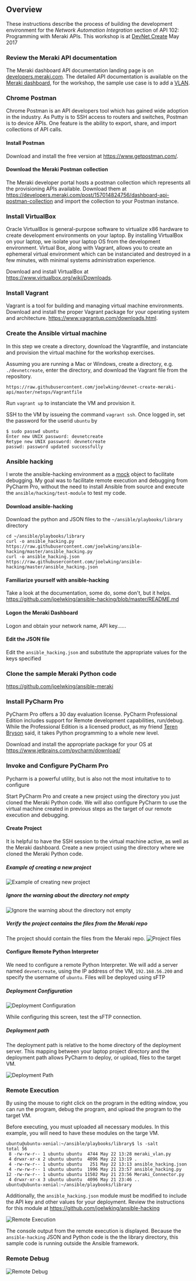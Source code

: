 ## Overview
These instructions describe the process of building the development environment for the *Network Automation Integration* section of API 102: Programming with Meraki APIs. This workshop is at [DevNet Create](https://www.devnetcreate.io/2017/) May 2017

### Review the Meraki API documentation
The Meraki dashboard API documentation landing page is on [developers.meraki.com](http://developers.meraki.com/tagged/Dashboard). The detailed API documentation is available on the [Meraki dashboard](https://dashboard.meraki.com/api_docs), for the workshop, the sample use case is to add a [VLAN](https://dashboard.meraki.com/api_docs#add-a-vlan).

### Chrome Postman
Chrome Postman is an API developers tool which has gained wide adoption in the industry. As Putty is to SSH access to routers and switches, Postman is to device APIs. One feature is the ability to export, share, and import collections of API calls.

#### Install Postman
Download and install the free version at https://www.getpostman.com/.

#### Download the Meraki Postman collection
The Meraki developer portal hosts a postman collection which represents all the provisioning APIs available. Download them at https://developers.meraki.com/post/157014824756/dashboard-api-postman-collection and import the collection to your Postman instance.

### Install VirtualBox
Oracle VirtualBox is general-purpose software to virtualize x86 hardware to create development environments on your laptop. By installing VirtualBox on your laptop, we isolate your laptop OS from the development environment. Virtual Box, along with Vagrant, allows you to create an ephemeral virtual environment which can be instanciated and destroyed in a few minutes, with minimal systems administration experience.

Download and install VirtualBox at https://www.virtualbox.org/wiki/Downloads.

### Install Vagrant
Vagrant is a tool for building and managing virtual machine environments. Download and install the proper Vagrant package for your operating system and architecture. https://www.vagrantup.com/downloads.html.

### Create the Ansible virtual machine
In this step we create a directory, download the Vagrantfile, and instanciate and provision the virtual machine for the workshop exercises.

Assuming you are running a Mac or Windows, create a directory, e.g. `./devnetcreate`, enter the directory, and download the Vagrant file from the repository. 
```
https://raw.githubusercontent.com/joelwking/devnet-create-meraki-api/master/netops/Vagrantfile
```
Run `vagrant up` to instanciate the VM and provision it.

SSH to the VM by issueing the command `vagrant ssh`. Once logged in, set the password for the userid `ubuntu` by 
```
$ sudo passwd ubuntu
Enter new UNIX password: devnetcreate
Retype new UNIX password: devnetcreate
passwd: password updated successfully
```
### Ansible hacking
I wrote the ansible-hacking environment as a [mock](https://en.wikipedia.org/wiki/Mock_object) object to facilitate debugging. My goal was to facilitate remote execution and debugging from PyCharm Pro, without the need to install Ansible from source and execute the `ansible/hacking/test-module` to test my code.

#### Download ansible-hacking
Download the python and JSON files to the `~/ansible/playbooks/library` directory
```
cd ~/ansible/playbooks/library
curl -o ansible_hacking.py https://raw.githubusercontent.com/joelwking/ansible-hacking/master/ansible_hacking.py
curl -o ansible_hacking.json https://raw.githubusercontent.com/joelwking/ansible-hacking/master/ansible_hacking.json
```
#### Familiarize yourself with ansible-hacking
Take a look at the documentation, some do, some don't, but it helps. https://github.com/joelwking/ansible-hacking/blob/master/README.md

#### Logon the Meraki Dashboard
Logon and obtain your network name, API key......
#### Edit the JSON file
Edit the `ansible_hacking.json` and substitute the appropriate values for the keys specified

### Clone the sample Meraki Python code
https://github.com/joelwking/ansible-meraki

### Install PyCharm Pro
PyCharm Pro offers a 30 day evaluation license. PyCharm Professional Edition includes support for Remote development capabilities, run/debug. While the Professional Edition is a licensed product, as my friend [Teren Bryson](@SomeClown) said, it takes Python programming to a whole new level.

Download and install the appropriate package for your OS at https://www.jetbrains.com/pycharm/download/

### Invoke and Configure PyCharm Pro
Pycharm is a powerful utility, but is also not the most intuitative to to configure

Start PyCharm Pro and create a new project using the directory you just cloned the Meraki Python code. We will also configure PyCharm to use the virtual machine created in previous steps as the target of our remote execution and debugging.

#### Create Project
It is helpful to have the SSH session to the virtual machine active, as well as the Meraki dashboard. Create a new project using the directory where we cloned the Meraki Python code.

##### Example of creating a new project
![Example of creating new project](https://github.com/joelwking/devnet-create-meraki-api/blob/master/netops/images/Create_new_project_1.png "Create New Project")

##### Ignore the warning about the directory not empty
![Ignore the warning about the directory not empty](https://github.com/joelwking/devnet-create-meraki-api/blob/master/netops/images/Create_project_directory_not_empty.png "Directory not empty")

##### Verify the project contains the files from the Meraki repo
The project should contain the files from the Meraki repo. ![Project files](https://github.com/joelwking/devnet-create-meraki-api/blob/master/netops/image/Create_new_project_2.png "Project files")

#### Configure Remote Python Interpreter
We need to configure a remote Python Interpreter. We will add a server named `devnetcreate`, using the IP address of the VM, `192.168.56.200` and specify the username of `ubuntu`. Files will be deployed using sFTP

##### Deployment Configuration
![Deployment Configuration](https://github.com/joelwking/devnet-create-meraki-api/blob/master/netops/images/Deployment_server_1.png "Deployment Server")

While configuring this screen, test the sFTP connection.

##### Deployment path
The deployment path is relative to the home directory of the deployment server. This mapping between your laptop project directory and the deployment path allows PyCharm to deploy, or upload, files to the target VM.

![Deployment Path](https://github.com/joelwking/devnet-create-meraki-api/blob/master/netops/images/Deployment_path.png "Deployment Path")

### Remote Execution
By using the mouse to right click on the program in the editing window, you can run the program, debug the program, and upload the program to the target VM.

Before executing, you must uploaded all necessary modules. In this example, you will need to have these modules on the targe VM.
```
ubuntu@ubuntu-xenial:~/ansible/playbooks/library$ ls -salt
total 56
 8 -rw-rw-r-- 1 ubuntu ubuntu  4744 May 22 13:28 meraki_vlan.py
 4 drwxr-xr-x 2 ubuntu ubuntu  4096 May 22 13:19 .
 4 -rw-rw-r-- 1 ubuntu ubuntu   251 May 22 13:13 ansible_hacking.json
 4 -rw-rw-r-- 1 ubuntu ubuntu  1996 May 21 23:57 ansible_hacking.py
12 -rw-rw-r-- 1 ubuntu ubuntu 11502 May 21 23:56 Meraki_Connector.py
 4 drwxr-xr-x 3 ubuntu ubuntu  4096 May 21 23:46 ..
ubuntu@ubuntu-xenial:~/ansible/playbooks/library
```
Additionally, the `ansible_hacking.json` module must be modified to include the API key and other values for your deployment.
Review the instructions for this module at https://github.com/joelwking/ansible-hacking

![Remote Execution](https://github.com/joelwking/devnet-create-meraki-api/blob/master/netops/images/Remote_execution_.png "Remote Execution")

The console output from the remote execution is displayed. Because the `ansible-hacking` JSON and Python code is the the library directory, this sample code is running outside the Ansible framework.

### Remote Debug

![Remote Debug](https://github.com/joelwking/devnet-create-meraki-api/blob/master/netops/images/Debug_output.png "Remote Debug")

